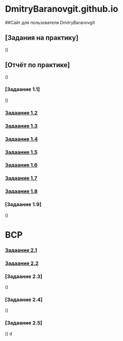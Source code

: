# DmitryBaranovgit.github.io
##Сайт для пользователя DmitryBaranovgit

## [Задания на практику]
()

## [Отчёт по практике]
()

### [Задаание 1.1]
()
### [Задаание 1.2](https://github.com/DmitryBaranovgit/DmitryBaranovgit.github.io/blob/main/%D0%97%D0%B0%D0%B4%D0%B0%D0%BD%D0%B8%D0%B5%201.2.%20%D0%98%D0%A1%D0%A0.pdf)
### [Задаание 1.3](https://github.com/DmitryBaranovgit/DmitryBaranovgit.github.io/blob/main/%D0%97%D0%B0%D0%B4%D0%B0%D0%BD%D0%B8%D0%B5%201.3.%20%D0%98%D0%A1%D0%A0.pdf)
### [Задаание 1.4](https://github.com/DmitryBaranovgit/DmitryBaranovgit.github.io/blob/main/%D0%97%D0%B0%D0%B4%D0%B0%D0%BD%D0%B8%D0%B5%201.4.%20%D0%98%D0%A1%D0%A0.pdf)
### [Задаание 1.5](https://github.com/DmitryBaranovgit/DmitryBaranovgit.github.io/blob/main/%D0%97%D0%B0%D0%B4%D0%B0%D0%BD%D0%B8%D0%B5%201.5.%20%D0%98%D0%A1%D0%A0.pdf)
### [Задаание 1.6](https://github.com/DmitryBaranovgit/DmitryBaranovgit.github.io/blob/main/%D0%97%D0%B0%D0%B4%D0%B0%D0%BD%D0%B8%D0%B5%201.6.%20%D0%98%D0%A1%D0%A0.pdf)
### [Задаание 1.7](https://github.com/DmitryBaranovgit/DmitryBaranovgit.github.io/blob/main/%D0%97%D0%B0%D0%B4%D0%B0%D0%BD%D0%B8%D0%B5%201.7.%20%D0%98%D0%A1%D0%A0.pdf)
### [Задаание 1.8](https://github.com/DmitryBaranovgit/DmitryBaranovgit.github.io/blob/main/%D0%97%D0%B0%D0%B4%D0%B0%D0%BD%D0%B8%D0%B5%201.8.%20%D0%98%D0%A1%D0%A0.pdf)
### [Задаание 1.9]
()

# ВСР

### [Задаание 2.1](https://github.com/DmitryBaranovgit/DmitryBaranovgit.github.io/blob/main/%D0%97%D0%B0%D0%B4%D0%B0%D0%BD%D0%B8%D0%B5%202.1.%20%D0%92%D0%A1%D0%A0.pdf)
### [Задаание 2.2](https://github.com/DmitryBaranovgit/DmitryBaranovgit.github.io/blob/main/%D0%97%D0%B0%D0%B4%D0%B0%D0%BD%D0%B8%D0%B5%202.2.%20%D0%92%D0%A1%D0%A0.pdf)
### [Задаание 2.3]
()
### [Задаание 2.4]
()
### [Задаание 2.5]
()
d
